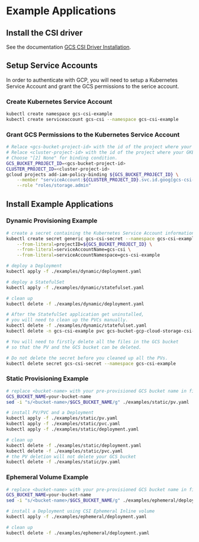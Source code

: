 # Example Applications

## Install the CSI driver
See the documentation [GCS CSI Driver Installation](../docs/installation.md).

## Setup Service Accounts
In order to authenticate with GCP, you will need to setup a Kubernetes Service Account and grant the GCS permissions to the serice account.
### Create Kubernetes Service Account
```bash
kubectl create namespace gcs-csi-example
kubectl create serviceaccount gcs-csi --namespace gcs-csi-example
```

### Grant GCS Permissions to the Kubernetes Service Account
```bash
# Relace <gcs-bucket-project-id> with the id of the project where your GCS bucket lives.
# Relace <cluster-project-id> with the id of the project where your GKE cluster lives.
# Choose "[2] None" for binding condition.
GCS_BUCKET_PROJECT_ID=<gcs-bucket-project-id>
CLUSTER_PROJECT_ID=<cluster-project-id>
gcloud projects add-iam-policy-binding ${GCS_BUCKET_PROJECT_ID} \
    --member "serviceAccount:${CLUSTER_PROJECT_ID}.svc.id.goog[gcs-csi-example/gcs-csi]" \
    --role "roles/storage.admin"
```

## Install Example Applications
### Dynamic Provisioning Example
```bash
# create a secret containing the Kubernetes Service Account information
kubectl create secret generic gcs-csi-secret --namespace gcs-csi-example \
    --from-literal=projectID=${GCS_BUCKET_PROJECT_ID} \
    --from-literal=serviceAccountName=gcs-csi \
    --from-literal=serviceAccountNamespace=gcs-csi-example

# deploy a Deployment
kubectl apply -f ./examples/dynamic/deployment.yaml

# deploy a StatefulSet
kubectl apply -f ./examples/dynamic/statefulset.yaml

# clean up
kubectl delete -f ./examples/dynamic/deployment.yaml

# After the StatefulSet application get uninstalled,
# you will need to clean up the PVCs manually.
kubectl delete -f ./examples/dynamic/statefulset.yaml
kubectl delete -n gcs-csi-example pvc gcs-bucket-gcp-cloud-storage-csi-dynamic-statefulset-example-0 gcs-bucket-gcp-cloud-storage-csi-dynamic-statefulset-example-1 gcs-bucket-gcp-cloud-storage-csi-dynamic-statefulset-example-2

# You will need to firstly delete all the files in the GCS bucket
# so that the PV and the GCS bucket can be deleted.

# Do not delete the secret before you cleaned up all the PVs.
kubectl delete secret gcs-csi-secret --namespace gcs-csi-example
```

### Static Provisioning Example
```bash
# replace <bucket-name> with your pre-provisioned GCS bucket name in file ./examples/static/pv.yaml.
GCS_BUCKET_NAME=your-bucket-name
sed -i "s/<bucket-name>/$GCS_BUCKET_NAME/g" ./examples/static/pv.yaml

# install PV/PVC and a Deployment
kubectl apply -f ./examples/static/pv.yaml
kubectl apply -f ./examples/static/pvc.yaml
kubectl apply -f ./examples/static/deployment.yaml

# clean up
kubectl delete -f ./examples/static/deployment.yaml
kubectl delete -f ./examples/static/pvc.yaml
# the PV deletion will not delete your GCS bucket
kubectl delete -f ./examples/static/pv.yaml
```

### Ephemeral Volume Example
```bash
# replace <bucket-name> with your pre-provisioned GCS bucket name in file ./examples/ephemeral/deployment.yaml.
GCS_BUCKET_NAME=your-bucket-name
sed -i "s/<bucket-name>/$GCS_BUCKET_NAME/g" ./examples/ephemeral/deployment.yaml

# install a Deployment using CSI Ephemeral Inline volume
kubectl apply -f ./examples/ephemeral/deployment.yaml

# clean up
kubectl delete -f ./examples/ephemeral/deployment.yaml
```